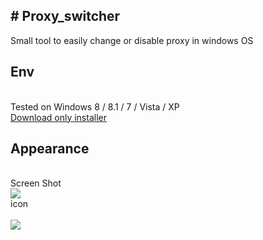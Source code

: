 <h2># Proxy_switcher </h2>
Small tool to easily change or disable proxy in windows OS
<br />
<h2>Env </h2><br />
Tested on Windows 8 / 8.1 / 7 / Vista / XP  
<br />
<a href='https://www.dropbox.com/s/qxj89wo6f6lvil2/Proxy_Switcher___Setup__V_1.rar?dl=0 '>Download only installer  <a>
<br />
<h2>Appearance</h2>
<br />Screen Shot

<br />
<img src='http://i.imgur.com/EDJUbSk.png' />
<br/>
icon
<br/>
<br />
<img src='http://i.imgur.com/XQfA4kZ.jpg' />
